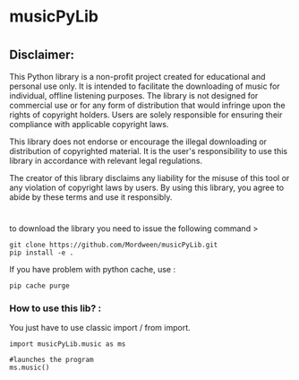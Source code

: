 # musicPyLib 

#

## Disclaimer:

This Python library is a non-profit project created for educational and personal use only. It is intended to facilitate the downloading of music for individual, offline listening purposes. The library is not designed for commercial use or for any form of distribution that would infringe upon the rights of copyright holders. Users are solely responsible for ensuring their compliance with applicable copyright laws.

This library does not endorse or encourage the illegal downloading or distribution of copyrighted material. It is the user's responsibility to use this library in accordance with relevant legal regulations.

The creator of this library disclaims any liability for the misuse of this tool or any violation of copyright laws by users. By using this library, you agree to abide by these terms and use it responsibly.

#

to download the library you need to issue the following command >
````
git clone https://github.com/Mordween/musicPyLib.git
pip install -e .
````
If you have problem with python cache, use : 
````
pip cache purge
````
### How to use this lib? :

You just have to use classic import / from import. <br>
````
import musicPyLib.music as ms

#launches the program
ms.music()
````
